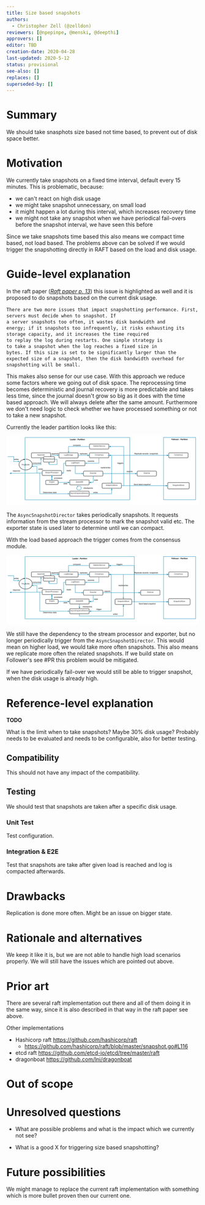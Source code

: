 ```yaml
---
title: Size based snapshots
authors:
  - Christopher Zell (@zelldon)
reviewers: [@npepinpe, @menski, @deepthi]
approvers: []
editor: TBD
creation-date: 2020-04-28
last-updated: 2020-5-12
status: provisional
see-also: []
replaces: []
superseded-by: []
---
```


# Summary
[summary]: #summary

We should take snasphots size based not time based, to prevent out of disk space better.

# Motivation
[motivation]: #motivation

We currently take snapshots on a fixed time interval, default every 15 minutes. This is problematic,
because:

 * we can't react on high disk usage
 * we might take snapshot unnecessary, on small load
 * it might happen a lot during this interval, which increases recovery time
 * we might not take any snapshot when we have periodical fail-overs before the snapshot interval, we have seen this before
 
Since we take snapshots time based this also means we compact time based, not load based.
The problems above can be solved if we would trigger the snapshotting directly in RAFT based on the
load and disk usage.

# Guide-level explanation
[guide-level-explanation]: #guide-level-explanation

In the raft paper (_[Raft paper p. 13](https://raft.github.io/raft.pdf)_) this issue is highlighted as well
and it is proposed to do snapshots based on the current disk usage.

```
There are two more issues that impact snapshotting performance. First, servers must decide when to snapshot. If
a server snapshots too often, it wastes disk bandwidth and
energy; if it snapshots too infrequently, it risks exhausting its storage capacity, and it increases the time required
to replay the log during restarts. One simple strategy is
to take a snapshot when the log reaches a fixed size in
bytes. If this size is set to be significantly larger than the
expected size of a snapshot, then the disk bandwidth overhead for snapshotting will be small.
```

This makes also sense for our use case. With this approach we reduce some factors where we going out of disk space.
The reprocessing time becomes deterministic and journal recovery is more predictable and takes less time, since the journal doesn't grow so big as it does with the time based approach.
We will always delete after the same amount. Furthermore we don't need logic to check whether we have processed something or not to take a new snapshot.

Currently the leader partition looks like this:

![leaderPartition](images/leaderPartitions.png)

The `AsyncSnapshotDirector` takes periodically snapshots. It requests information from the stream processor to mark the snapshot valid etc. The exporter state is used later to determine until we can compact.

With the load based approach the trigger comes from the consensus module.

![leaderPartition](images/triggerSnapshot.png)

We still have the dependency to the stream processor and exporter, but no longer periodically trigger from
the `AsyncSnapshotDirector`. This would mean on higher load, we would take more often snapshots. This also means
 we replicate more often the related snapshots. If we build state on Follower's see #PR this problem would be mitigated.

If we have periodically fail-over we would still be able to trigger snapshot, when the disk usage is already high.

# Reference-level explanation
[reference-level-explanation]: #reference-level-explanation


**TODO**

What is the limit when to take snapshots? Maybe 30% disk usage? Probably needs to be evaluated and needs
to be configurable, also for better testing.

## Compatibility

This should not have any impact of the compatibility.

## Testing

We should test that snapshots are taken after a specific disk usage.

### Unit Test

Test configuration.
 
### Integration & E2E

Test that snapshots are take after given load is reached and log is compacted afterwards.

# Drawbacks
[drawbacks]: #drawbacks

Replication is done more often. Might be an issue on bigger state.

# Rationale and alternatives
[rationale-and-alternatives]: #rationale-and-alternatives

We keep it like it is, but we are not able to handle high load scenarios properly. We will still
have the issues which are pointed out above.

# Prior art
[prior-art]: #prior-art

There are several raft implementation out there and all of them doing it in the same way, since it 
is also described in that way in the raft paper see above.

Other implementations

 * Hashicorp raft https://github.com/hashicorp/raft
    * https://github.com/hashicorp/raft/blob/master/snapshot.go#L116 
 * etcd raft https://github.com/etcd-io/etcd/tree/master/raft
 * dragonboat https://github.com/lni/dragonboat
 
# Out of scope
[out-of-scope]: #out-of-scope

# Unresolved questions
[unresolved-questions]: #unresolved-questions

 - What are possible problems and what is the impact which we currently not see?
 
 - What is a good X for triggering size based snapshotting?

# Future possibilities
[future-possibilities]: #future-possibilities

We might manage to replace the current raft implementation with something which is more bullet proven then our current one.
